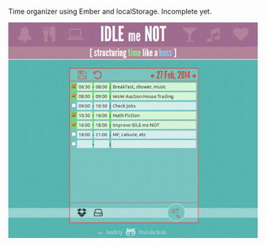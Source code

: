 Time organizer using Ember and localStorage. Incomplete yet.
<p align="center">
  <img src="https://github.com/apsk/idle-me-not/blob/master/img/idle-me-not.png?raw=true" alt="IDLE me NOT"/>
</p>